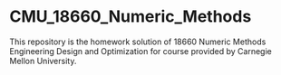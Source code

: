 # CMU_18660_Numeric_Methods
This repository is the homework solution of 18660 Numeric Methods Engineering Design and Optimization for course provided by Carnegie Mellon University.
